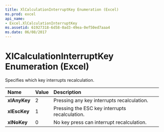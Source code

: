 ```yaml
---
title: XlCalculationInterruptKey Enumeration (Excel)
ms.prod: excel
api_name:
- Excel.XlCalculationInterruptKey
ms.assetid: 61927318-6d58-0ad3-49ea-0ef50ed7aaa4
ms.date: 06/08/2017
---
```



# XlCalculationInterruptKey Enumeration (Excel)

Specifies which key interrupts recalculation.



|**Name**|**Value**|**Description**|
|:-----|:-----|:-----|
| **xlAnyKey**|2|Pressing any key interrupts recalculation.|
| **xlEscKey**|1|Pressing the ESC key interrupts recalculation.|
| **xlNoKey**|0|No key press can interrupt recalculation.|

